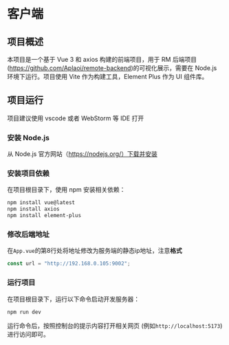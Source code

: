 # 客户端

## 项目概述

本项目是一个基于 Vue 3 和 axios 构建的前端项目，用于 RM 后端项目(https://github.com/Aplaoi/remote-backend)的可视化展示，需要在 Node.js 环境下运行。项目使用 Vite 作为构建工具，Element Plus 作为 UI 组件库。

## 项目运行

项目建议使用 vscode 或者 WebStorm 等 IDE 打开

### 安装 Node.js

从 Node.js 官方网站（https://nodejs.org/）下载并安装

### 安装项目依赖

在项目根目录下，使用 npm 安装相关依赖：

```bash
npm install vue@latest
npm install axios
npm install element-plus
```

### 修改后端地址

在`App.vue`的第8行处将地址修改为服务端的静态ip地址，注意**格式**

```javascript
const url = "http://192.168.0.105:9002";
```

### 运行项目

在项目根目录下，运行以下命令启动开发服务器：

```bash
npm run dev
```

运行命令后，按照控制台的提示内容打开相关网页 (例如`http://localhost:5173`) 进行访问即可。
